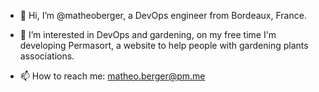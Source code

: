 - 👋 Hi, I’m @matheoberger, a DevOps engineer from Bordeaux, France.

- 👀 I’m interested in DevOps and gardening, on my free time I'm developing Permasort, a website to help people with gardening plants associations.
  
- 📫 How to reach me: matheo.berger@pm.me



<!---

- 👨🏽‍💻 I’m currently looking for a job, so feel free to reach out if you have any proposals!

- 👀 I’m interested in DevOps and gardening. I have completed two migrations of large services (Elasticsearch and Gemserver) from AWS to GCP. I also wrote an article on how to easily create a load balancer on Google Cloud. Additionally, I developed software to help people with permaculture gardening (Permaculture Sort).

matheoberger/matheoberger is a ✨ special ✨ repository because its `README.md` (this file) appears on your GitHub profile.
You can click the Preview link to take a look at your changes.
--->
